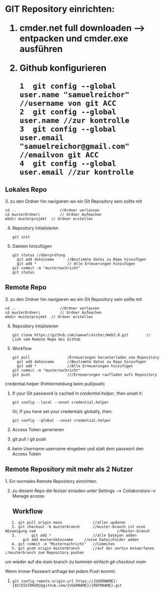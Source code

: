 <h1>GIT Repository einrichten: 

1. cmder.net full downloaden --> entpacken und cmder.exe ausführen

2. Github konfigurieren

   
   
   ```
   1  git config --global user.name "samuelreichor" //username von git ACC
   2  git config --global user.name //zur kontrolle
   3  git config --global user.email "samuelreichor@gmail.com" //emailvon git ACC
   4  git config --global user.email //zur kontrolle
   ```





<h2>Lokales Repo</h2>
3. zu den Ordner hin navigieren wo ein Git Repository sein sollte mit

   ```
   cd .. 					//Ordner verlassen
   cd musterOrdner\ 		// Ordner Aufmachen
   mkdir musterprojekt 	// Ordner erstellen
   ```

4. Repository Intialisieren

   ```
   git init
   ```

5. Dateien hinzufügen

   ```
   git status //überprüfung 
     git add dateiname 		//Bestimmte Datei zu Repo hinzufügen
     git add * 				// Alle Erneuerungen hinzufügen
   git commit -m "musternachricht"
   git status
   ```



<h2>Remote Repo</h2>
3. zu den Ordner hin navigieren wo ein Git Repository sein sollte mit

   ```
   cd .. 					//Ordner verlassen
   cd musterOrdner\ 		// Ordner Aufmachen
   mkdir musterprojekt 	// Ordner erstellen
   ```

4. Repository Intialisieren

   ```
   git clone https://github.com/samuelreichor/Web3.0.git 		// Link vom Remote Repo bei Github
   ```

5. Workflow

   ```
   git pull					/Erneuerungen herunterladen vom Repository
     git add dateiname 		//Bestimmte Datei zu Repo hinzufügen
     git add * 				//Alle Erneuerungen hinzufügen
   git commit -m "musternachricht"
   git push					///Erneuerungen raufladen aufs Repository
   ```

credential.helper (Fehlermeldung beim pull/push)

1. If your Git password is cached in *credential.helper*, then unset it:

   ```
   git config --local --unset credential.helper
   ```

   Or, If you have set your credentials globally, then:

   ```
   git config --global --unset credential.helper
   ```

2. Access Token generieren

3. git pull / git push 

4. beim Username username eingeben und statt dem passwort den Access Token



<h2>Remote Repository mit mehr als 2 Nutzer</h2>
1. Ein normales Remote Repository einrichten.

2. zu diesem Repo die Nutzer einladen unter Settings --> Collaborators--> Manage access

   <h2>Workflow</h2>
```
   1. git pull origin main				//alles updaten
   2. git checkout -b musterbranch		//muster-branch ist eine Abzweigung vom 									//Master-branch
   3. 		git add *					//alle Dateien adden
   		git add musterdateiname		//eine Datei/Folder adden
   4. git commit -m "Musternachricht"	//Commiten
   5. git push origin musterbranch		//auf der vorhin entworfenen 												//musterbranch zum Repository pushen
   ```
   
um wieder auf die main branch zu kommen einfach *git checkout main*





Wenn immer Passwort anfrage bei jedem Push kommt:

1. ```
   git config remote.origin.url https://{USERNAME}:{ACCESSTOKEN}@github.com/{USERNAME}/{REPONAME}.git
   ```